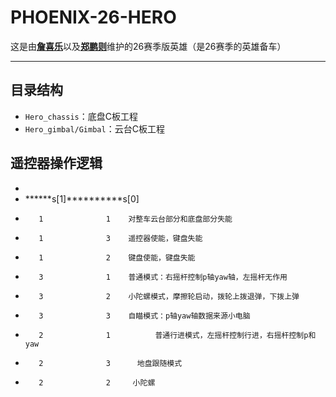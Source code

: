 # PHOENIX-26-HERO
这是由[**詹喜乐**](https://github.com/ZhanMoule)以及[**郑鹏则**](https://github.com/zip-z-z)维护的26赛季版英雄（是26赛季的英雄备车）

___
## 目录结构

-  `Hero_chassis`：底盘C板工程
- `Hero_gimbal/Gimbal`：云台C板工程

## 遥控器操作逻辑

 *
 * ******s[1]**********s[0]
 *        1              1    对整车云台部分和底盘部分失能
 *        1              3    遥控器使能，键盘失能
 *        1              2    键盘使能，键盘失能
 *        3              1    普通模式：右摇杆控制p轴yaw轴，左摇杆无作用
 *        3              2    小陀螺模式，摩擦轮启动，拨轮上拨退弹，下拨上弹
 *        3              3    自瞄模式：p轴yaw轴数据来源小电脑
 *        2              1			普通行进模式，左摇杆控制行进，右摇杆控制p和yaw
 *        2              3      地盘跟随模式
 *        2              2     小陀螺
